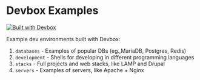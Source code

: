 # Devbox Examples

[![Built with Devbox](https://jetpack.io/devbox/img/shield_moon.svg)](https://jetpack.io/devbox/docs/contributor-quickstart/)

Example dev environments built with Devbox:

1. `databases` - Examples of popular DBs (eg.,MariaDB, Postgres, Redis)
2. `development` - Shells for developing in different programming languages
2. `stacks` - Full projects and web stacks, like LAMP and Drupal
3. `servers` - Examples of servers, like Apache + Nginx
